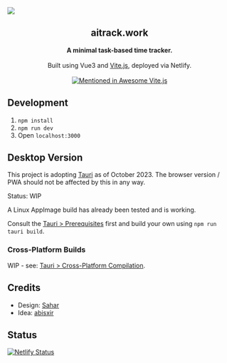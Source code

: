 ![](https://aitrack.work/img/demo.png)

<h2 align='center'>aitrack.work</h2>

<p align='center'>
  <b>A minimal task-based time tracker.</b>
  <br><br>
  Built using Vue3 and <a href="https://github.com/vitejs/vite">Vite.js</a>, deployed via Netlify.
  <br><br>
  <a href="https://github.com/vitejs/awesome-vite">
    <img src="https://awesome.re/mentioned-badge.svg" alt="Mentioned in Awesome Vite.js">
  </a>
</p>

## Development

1. `npm install`
2. `npm run dev`
3. Open `localhost:3000`

## Desktop Version

This project is adopting [Tauri](https://tauri.app) as of October 2023. The browser version / PWA should not be affected by this in any way.

Status: WIP

A Linux AppImage build has already been tested and is working.

Consult the [Tauri > Prerequisites](https://tauri.app/v1/guides/getting-started/prerequisites) first and build your own using `npm run tauri build`.

### Cross-Platform Builds

WIP - see: [Tauri > Cross-Platform Compilation](https://tauri.app/v1/guides/building/cross-platform).

## Credits

- Design: [Sahar](https://sahar.design)
- Idea: [abisxir](https://github.com/abisxir)

## Status

[![Netlify Status](https://api.netlify.com/api/v1/badges/19f9683c-2202-4616-be3c-e4411511c040/deploy-status)](https://app.netlify.com/sites/aitrack/deploys)
